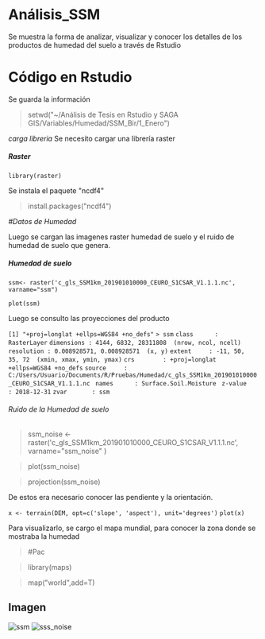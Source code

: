 # Análisis_SSM
Se muestra la forma de analizar, visualizar y conocer los detalles de los productos de humedad del suelo a través de Rstudio


# Código en Rstudio 

Se guarda la información

> setwd("~/Análisis de Tesis en Rstudio y SAGA GIS/Variables/Humedad/SSM_Bir/1_Enero")

*carga libreria*
Se necesito cargar una librería raster

##### Raster 

```library(raster)```

Se instala el paquete "ncdf4"

> install.packages("ncdf4")

*#Datos de Humedad*

Luego se cargan las imagenes raster humedad de suelo y el ruido de humedad de suelo que genera.

##### Humedad de suelo

```ssm<- raster('c_gls_SSM1km_201901010000_CEURO_S1CSAR_V1.1.1.nc', varname="ssm")```

```plot(ssm)```

Luego se consulto las proyecciones del producto

```[1] "+proj=longlat +ellps=WGS84 +no_defs"```
```> ssm```
```class      : RasterLayer```
```dimensions : 4144, 6832, 28311808  (nrow, ncol, ncell)```
```resolution : 0.008928571, 0.008928571  (x, y)```
```extent     : -11, 50, 35, 72  (xmin, xmax, ymin, ymax)```
```crs        : +proj=longlat +ellps=WGS84 +no_defs``` 
```source     :``` ```C:/Users/Usuario/Documents/R/Pruebas/Humedad/c_gls_SSM1km_201901010000_CEURO_S1CSAR_V1.1.1.nc ```
```names      : Surface.Soil.Moisture ```
```z-value    : 2018-12-31``` 
```zvar       : ssm```

###### Ruido de la Humedad de suelo

 >ssm_noise <- raster('c_gls_SSM1km_201901010000_CEURO_S1CSAR_V1.1.1.nc', varname="ssm_noise" )
 
>plot(ssm_noise)

>projection(ssm_noise)

De estos era necesario conocer las pendiente y la orientación.

```x <- terrain(DEM, opt=c('slope', 'aspect'), unit='degrees')```
```plot(x)```

Para visualizarlo, se cargo el mapa mundial, para conocer la zona donde se mostraba la humedad
>#Pac

>library(maps)

>map("world",add=T)


## Imagen 
![ssm](https://user-images.githubusercontent.com/78845785/110502362-6d126200-80fb-11eb-9fde-b4760091b975.JPG)
![sss_noise](https://user-images.githubusercontent.com/78845785/110502367-6daaf880-80fb-11eb-99df-3d159fdffedc.jpg)

